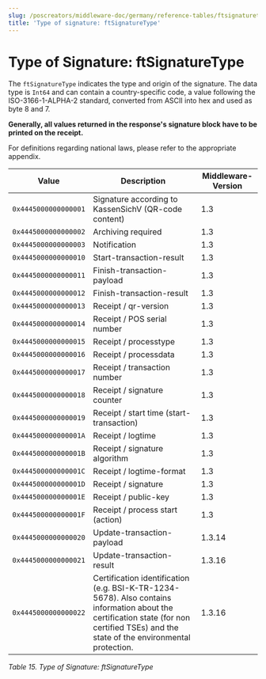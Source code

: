 ```yaml
---
slug: /poscreators/middleware-doc/germany/reference-tables/ftsignaturetype
title: 'Type of signature: ftSignatureType'
---
```


# Type of Signature: ftSignatureType

The `ftSignatureType` indicates the type and origin of the signature. The data type is `Int64` and can contain a country-specific code, a value following the ISO-3166-1-ALPHA-2 standard, converted from ASCII into hex and used as byte 8 and 7.

**Generally, all values returned in the response's signature block have to be printed on the receipt.**

For definitions regarding national laws, please refer to the appropriate appendix<span id="t-type-of-signature-ftsignaturetype-127">.</span>

| **Value**            | **Description**          | **Middleware-Version** |
|----------------------|--------------------------|---------------------|
| `0x4445000000000001` | Signature according to KassenSichV (QR-code content)             | 1.3                 |
| `0x4445000000000002` | Archiving required  | 1.3                |
| `0x4445000000000003` | Notification      | 1.3                 |
| `0x4445000000000010` | Start-transaction-result     | 1.3                 |
| `0x4445000000000011` | Finish-transaction-payload    | 1.3                 |
| `0x4445000000000012` | Finish-transaction-result    | 1.3                 |
| `0x4445000000000013` | Receipt / qr-version    | 1.3                 |
| `0x4445000000000014` | Receipt / POS serial number | 1.3                 |
| `0x4445000000000015` | Receipt / processtype | 1.3                 |
| `0x4445000000000016` | Receipt / processdata | 1.3                 |
| `0x4445000000000017` | Receipt / transaction number | 1.3                 |
| `0x4445000000000018` | Receipt / signature counter | 1.3                 |
| `0x4445000000000019` | Receipt / start time (start-transaction) | 1.3                 |
| `0x444500000000001A` | Receipt / logtime | 1.3                 |
| `0x444500000000001B` | Receipt / signature algorithm | 1.3                 |
| `0x444500000000001C` | Receipt / logtime-format | 1.3                 |
| `0x444500000000001D` | Receipt / signature | 1.3                 |
| `0x444500000000001E` | Receipt / public-key | 1.3                 |
| `0x444500000000001F` | Receipt /  process start (action) | 1.3                 |
| `0x4445000000000020` | Update-transaction-payload | 1.3.14                 |
| `0x4445000000000021` | Update-transaction-result | 1.3.16                 |
| `0x4445000000000022` | Certification identification (e.g. BSI-K-TR-1234-5678). Also contains information about the certification state (for non certified TSEs) and the state of the environmental protection. | 1.3.16                 |


*Table 15. Type of Signature: ftSignatureType*

